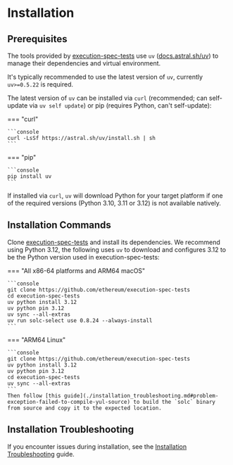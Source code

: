 # Installation

## Prerequisites

The tools provided by [execution-spec-tests](https://github.com/ethereum/execution-spec-tests) use `uv` ([docs.astral.sh/uv](https://docs.astral.sh/uv/)) to manage their dependencies and virtual environment.

It's typically recommended to use the latest version of `uv`, currently `uv>=0.5.22` is required.

The latest version of `uv` can be installed via `curl` (recommended; can self-update via `uv self update`) or pip (requires Python, can't self-update):

=== "curl"

    ```console
    curl -LsSf https://astral.sh/uv/install.sh | sh
    ```

=== "pip"

    ```console
    pip install uv
    ```

If installed via `curl`, `uv` will download Python for your target platform if one of the required versions (Python 3.10, 3.11 or 3.12) is not available natively.

## Installation Commands

Clone [execution-spec-tests](https://github.com/ethereum/execution-spec-tests) and install its dependencies. We recommend using Python 3.12, the following uses `uv` to download and configures 3.12 to be the Python version used in execution-spec-tests:

=== "All x86-64 platforms and ARM64 macOS"

    ```console
    git clone https://github.com/ethereum/execution-spec-tests
    cd execution-spec-tests
    uv python install 3.12
    uv python pin 3.12
    uv sync --all-extras
    uv run solc-select use 0.8.24 --always-install
    ```

=== "ARM64 Linux"

    ```console
    git clone https://github.com/ethereum/execution-spec-tests
    uv python install 3.12
    uv python pin 3.12
    cd execution-spec-tests
    uv sync --all-extras
    ```
    Then follow [this guide](./installation_troubleshooting.md#problem-exception-failed-to-compile-yul-source) to build the `solc` binary from source and copy it to the expected location.

## Installation Troubleshooting

If you encounter issues during installation, see the [Installation Troubleshooting](./installation_troubleshooting.md) guide.
